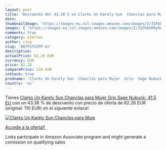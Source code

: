 ```yaml
---
layout: post
title: 'Descuento del 43.38 % en Clarks Un Karely Sun  Chanclas para Muje'
date: 
thumbnailImage: 'https://images-eu.ssl-images-amazon.com/images/I/31FbbkRRybL._SL200_.jpg'
images: [ 'https://images-eu.ssl-images-amazon.com/images/I/31FbbkRRybL._SL200_.jpg' ]
comments: true
category: ofertas
author: ring
slug: 'B07FSYSZFP-es'
description:
actualPrice: 62.28 EUR
currency: EUR
price: 62.28
comparePrice: 110 EUR
inStock: true
prodname: 'Clarks Un Karely Sun  Chanclas para Mujer  Gris  Sage Nubuck-   41.5 EU'
country: 'es'
---
```


Tienes [Clarks Un Karely Sun  Chanclas para Mujer  Gris  Sage Nubuck-   41.5 EU](https://www.amazon.es/dp/B07FSYSZFP/?tag=tolees-21) con un 43.38 % de descuento con precio de oferta de 62.28 EUR (original: 110 EUR) en el siguiente enlace!

[![Clarks Un Karely Sun  Chanclas para Muje](https://images-eu.ssl-images-amazon.com/images/I/31FbbkRRybL._SL200_.jpg)](https://www.amazon.es/dp/B07FSYSZFP/?tag=tolees-21)

[Accede a la oferta!!](https://www.amazon.es/dp/B07FSYSZFP/?tag=tolees-21)

Links participate in Amazon Associate program and might generate a comission on qualifying sales


